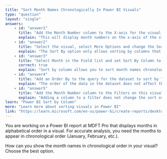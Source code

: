 ```yaml
---
title: "Sort Month Names Chronologically In Power BI Visuals"
type: "question"
layout: "single"
answers:
    - id: "answer1"
      title: "Add the Month Number column to the X-axis for the visual above the Month column."
      explain: "This will display month numbers on the x-axis of the visual, not month names."
    - id: "answer2"
      title: "Select the visual, select More Options and change the Sort by option."
      explain: "The Sort By option only allows sorting by columns that are used in the visual."
    - id: "answer3"
      title: "Select Month in the Field list and set Sort By Column to Month Number."
      correct: true
      explain: "Sort by column allows you to sort month names chronologically using the Month Number column."
    - id: "answer4"
      title: "Add an Order By to the query for the dataset to sort by TimeStamp."
      explain: "The order of the data in the dataset does not affect the x-axis order in the visual."
    - id: "answer5"
      title: "Add the Month Number column to the Filters on this visual."
      explain: "Adding a column to a filter does not change the sort order of the x-axis of the visual."
learn: "Power BI Sort by Column"
more: "Learn more about sorting visuals in Power BI"
link: "https://learn.microsoft.com/en-us/power-bi/create-reports/desktop-sort-by-column"
---
```

You are working on a Power BI report at MDFT Pro that displays months in alphabetical order in a visual. For accurate analysis, you need the months to appear in chronological order (January, February, etc.).

How can you show the month names in chronological order in your visual? Choose the best option.
